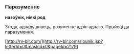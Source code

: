 ### Паразуменне
**назоўнік, ніякі род**

Згода, аднадушнасць, разуменне адзін аднаго. Прыйсці да паразумення.

<a rel="author">[http://rv-blr.com/](http://rv-blr.com/slounik.jsp?letterId=0&maskId=0&pageId=2179)</a>
